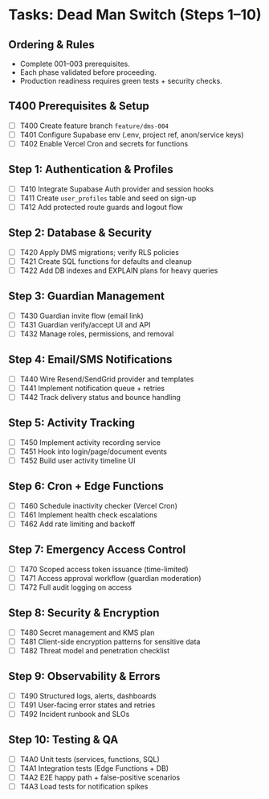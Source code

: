 # Tasks: Dead Man Switch (Steps 1–10)

## Ordering & Rules

- Complete 001–003 prerequisites.
- Each phase validated before proceeding.
- Production readiness requires green tests + security checks.

## T400 Prerequisites & Setup

- [ ] T400 Create feature branch `feature/dms-004`
- [ ] T401 Configure Supabase env (.env, project ref, anon/service keys)
- [ ] T402 Enable Vercel Cron and secrets for functions

## Step 1: Authentication & Profiles

- [ ] T410 Integrate Supabase Auth provider and session hooks
- [ ] T411 Create `user_profiles` table and seed on sign-up
- [ ] T412 Add protected route guards and logout flow

## Step 2: Database & Security

- [ ] T420 Apply DMS migrations; verify RLS policies
- [ ] T421 Create SQL functions for defaults and cleanup
- [ ] T422 Add DB indexes and EXPLAIN plans for heavy queries

## Step 3: Guardian Management

- [ ] T430 Guardian invite flow (email link)
- [ ] T431 Guardian verify/accept UI and API
- [ ] T432 Manage roles, permissions, and removal

## Step 4: Email/SMS Notifications

- [ ] T440 Wire Resend/SendGrid provider and templates
- [ ] T441 Implement notification queue + retries
- [ ] T442 Track delivery status and bounce handling

## Step 5: Activity Tracking

- [ ] T450 Implement activity recording service
- [ ] T451 Hook into login/page/document events
- [ ] T452 Build user activity timeline UI

## Step 6: Cron + Edge Functions

- [ ] T460 Schedule inactivity checker (Vercel Cron)
- [ ] T461 Implement health check escalations
- [ ] T462 Add rate limiting and backoff

## Step 7: Emergency Access Control

- [ ] T470 Scoped access token issuance (time-limited)
- [ ] T471 Access approval workflow (guardian moderation)
- [ ] T472 Full audit logging on access

## Step 8: Security & Encryption

- [ ] T480 Secret management and KMS plan
- [ ] T481 Client-side encryption patterns for sensitive data
- [ ] T482 Threat model and penetration checklist

## Step 9: Observability & Errors

- [ ] T490 Structured logs, alerts, dashboards
- [ ] T491 User-facing error states and retries
- [ ] T492 Incident runbook and SLOs

## Step 10: Testing & QA

- [ ] T4A0 Unit tests (services, functions, SQL)
- [ ] T4A1 Integration tests (Edge Functions + DB)
- [ ] T4A2 E2E happy path + false-positive scenarios
- [ ] T4A3 Load tests for notification spikes
